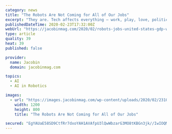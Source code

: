 ```yaml
---
category: news
title: "The Robots Are Not Coming for All of Our Jobs"
excerpt: "They are. Tech affects everything — work, play, love, politics, art, all of it. But the maximalist version, where robots, equipped with artificial intelligence, are going to replace human workers, is way overdone. No doubt they will replace some. But not all. Back in 1987, ancient history in tech time, the economist Robert Solow observed ..."
publishedDateTime: 2020-02-23T17:32:00Z
webUrl: "https://jacobinmag.com/2020/02/robots-jobs-united-states-gdp-wages-productivity-growth-economy/"
type: article
quality: 39
heat: 39
published: false

provider:
  name: Jacobin
  domain: jacobinmag.com

topics:
  - AI
  - AI in Robotics

images:
  - url: "https://images.jacobinmag.com/wp-content/uploads/2020/02/23103432/GettyImages-1204206719.jpg"
    width: 1200
    height: 800
    title: "The Robots Are Not Coming for All of Our Jobs"

secured: "EgYAUaE58SD9CtfRr7dxoYAH1AVAfpU3lQwWbzarG3MO8tKBGn3jk//IwIOQMau/YLPPwrUUSZzzEmRls3FCGdJaQVq9CbhVelEIncHet53+/kZqEYHvSVhWbj2vfvIMvA9xtf59rrVqeXsJoZIGrjGdl36/jh7K24Rwv3g4dCn55SmI9yk1gkR+tUwl3An3gKLOC9nF0Bxs6GA8qM3/OVBz+PB31PKYuMlQLyb00mPRGF+p2MJXWNLUSKdwq374DJmtVPgWzV+ZUbO1wC8002MhlSa7L5oWYYYkAIPwMNK0lIbkUoCLcnjCzsS8af468scFMwiFMeWm19mBKzWWQ2gxrLez3CuU6ph7P/pSgjRc06S8hmYaJk+sF+XkKnZqxs9n3qG8VQ5Sbwi8jQf/pInugNsbz8icQQWslRhgMmOYtJiDQOmHCcryqPcXJXyr8kiul4Dc9XU2gmntHMPdxF10dfjT4r0aBscCGSUHnE4=;l9VMMY64UiQti9P1FLz/KQ=="
---
```


